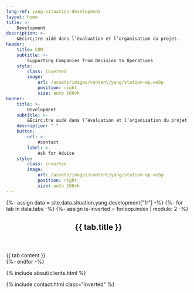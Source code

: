 ```yaml
---
lang-ref: yang-situation-development
layout: home
title: >-
    Development
description: >-
    &Ecirc;tre aidé dans l’évaluation et l’organisation du projet.
header:
    title: CDM
    subtitle: >-
        Supporting Companies from Decision to Operations
    style:
        class: inverted
        image:
            url: /assets/images/content/yang/station-ep.webp
            position: right
            size: auto 100vh
banner:
    title: >-
        Development
    subtitle: >-
        &Ecirc;tre aidé dans l’évaluation et l’organisation du projet
    description: " "
    button:
        url: >-
            #contact
        label: >-
            Ask for Advice
    style:
        class: inverted
        image:
            url: /assets/images/content/yang/station-ep.webp
            position: right
            size: auto 100vh
---
```


{%- assign data = site.data.situation.yang.development["fr"] -%}
{%- for tab in data.tabs -%}
{%- assign is-inverted = forloop.index | modulo: 2 -%}
<section id="{{ tab.id }}" {% if is-inverted == 0 %}class="inverted"{% endif %}>
    <header class="major">
        <h2>{{ tab.title }}</h2>
    </header>
    {{ tab.content }}
</section>
{%- endfor -%}

{% include about/clients.html %}

{% include contact.html class="inverted" %}
